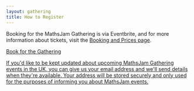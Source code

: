 ```yaml
---
layout: gathering
title: How to Register
---
```


Booking for the MathsJam Gathering is via Eventbrite, and for more information about tickets, visit the <a href="/plan-your-visit/booking/">Booking and Prices page</a>.

<a href="https://mjgathering2024.eventbrite.com" class="call-to-action" target="_blank">Book for the Gathering</button>

If you'd like to be kept updated about upcoming MathsJam Gathering events in the UK, you can give us your email address and we'll send details when they're available. Your address will be stored securely and only used for the purposes of informing you about MathsJam events.

 
<div id="ff-compose"></div>
<script async defer src="https://formfacade.com/include/105649499609316169476/form/1FAIpQLSceb7PpP3qU8OcrCu_g8vHV9DVhDxo85pkP0Cqw7W4Flnkh9A/classic.js?div=ff-compose"></script>

